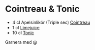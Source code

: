 # Cointreau & Tonic   
   
- 4 cl Apelsinlikör (Triple sec) [Cointreau]()   
- 1 cl [Limejuice]()   
- 10 cl [Tonic]()   
   
Garnera med @   
   
